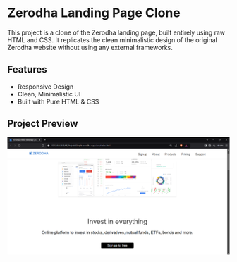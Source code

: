 # Zerodha Landing Page Clone
This project is a clone of the Zerodha landing page, built entirely using raw HTML and CSS. It replicates the clean minimalistic design of the original Zerodha website without using any external frameworks.
## Features  
- Responsive Design  
- Clean, Minimalistic UI  
- Built with Pure HTML & CSS
## Project Preview  

![Zerodha Landing Page Clone](Screenshot.png)
